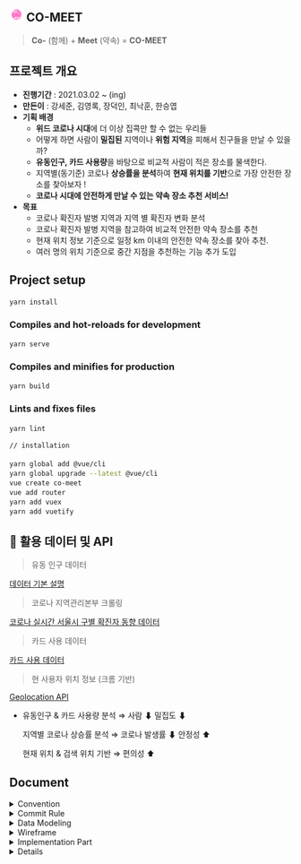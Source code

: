 

## <img src = "Document/Logo/Logo.png" width="5%"> CO-MEET


> **Co-** (함께) + **Meet** (약속) = **CO-MEET**


## 프로젝트 개요

- **진행기간** : 2021.03.02 ~ (ing)
- **만든이** : 강세준, 김영록, 장덕인, 최낙훈, 한승엽
- **기획 배경**
   - **위드 코로나 시대**에 더 이상 집콕만 할 수 없는 우리들
   - 어떻게 하면 사람이 **밀집된** 지역이나 **위험 지역**을 피해서 친구들을 만날 수 있을까?
   - **유동인구, 카드 사용량**을 바탕으로 비교적 사람이 적은 장소를 물색한다.
   - 지역별(동기준) 코로나 **상승률을 분석**하여 **현재 위치를 기반**으로 가장 안전한 장소를 찾아보자 !
   - **코로나 시대에 안전하게 만날 수 있는 약속 장소 추천 서비스!**
- **목표**
   - 코로나 확진자 발병 지역과 지역 별 확진자 변화 분석
   - 코로나 확진자 발병 지역을 참고하여 비교적 안전한 약속 장소를 추천
   - 현재 위치 정보 기준으로 일정 km 이내의 안전한 약속 장소를 찾아 추천.
   - 여러 명의 위치 기준으로 중간 지점을 추천하는 기능 추가 도입

## Project setup
```
yarn install
```

### Compiles and hot-reloads for development
```
yarn serve
```

### Compiles and minifies for production
```
yarn build
```

### Lints and fixes files
```
yarn lint
```

```bash
// installation

yarn global add @vue/cli
yarn global upgrade --latest @vue/cli
vue create co-meet
vue add router
yarn add vuex
yarn add vuetify
```


## 📄 **활용 데이터 및 API**

> 유동 인구 데이터
   
[데이터 기본 설명](https://www.bigdatahub.co.kr/product/view.do?pid=1002348)
      
>  코로나 지역관리본부 크롤링
   
[코로나 실시간 서울시 구별 확진자 동향 데이터](https://www.seoul.go.kr/coronaV/coronaStatus.do)
      
> 카드 사용 데이터
   
[카드 사용 데이터](https://dacon.io/competitions/official/235618/data/)
      
> 현 사용자 위치 정보 (크롬 기반)
   
[Geolocation API](https://www.zerocho.com/category/HTML&DOM/post/59155228a22a5d001827ea5d)

   - 유동인구 & 카드 사용량 분석 ⇒ 사람 ⬇ 밀집도 ⬇
   
     지역별 코로나 상승률 분석 ⇒ 코로나 발생률 ⬇ 안정성 ⬆

     현재 위치 & 검색 위치 기반 ⇒ 편의성 ⬆


  

## Document
<details>
    <summary> Convention </summary>
    <ul>
        <a href="Document/Convention/Python_Convention.md"><li> Python_Convention</li></a>
    </ul>
</details>
<details>
    <summary> Commit Rule</summary>
    <ul>
        <a href="Document/Commit Rule/Git Commit Rule.md"><li> Git Commit Rule</li></a>
    </ul>
</details>
<details>
    <summary> Data Modeling</summary>
    <ul>
        <a href="Document/Data Modeling/Data Modeling.md"><li> Data Modeling</li></a>
    </ul>
</details>
<details>
    <summary> Wireframe</summary>
    <ul>
        <a href="Document/Wireframe/Wireframe.md"><li> Wireframe</li></a>
    </ul>
</details>
<details>
    <summary> Implementation Part</summary>
    <ul>
        <a href="Document/Implementation part/Implmt.md"><li> Implementation Part</li></a>
    </ul>
</details>
<details>
<details>
    <summary> Architecture </summary>
    <ul>
        <a href="Document/Architecture/architecture.md"><li> Architecture</li></a>
    </ul>
</details>
<details>
    <summary> Sequence Diagram </summary>
    <ul>
![Authsequence_diagram](Document/Sequence Diagram/Authsequence_diagram.png)
        
![Main_functionsequence_diagram](Document/Sequence Diagram/Main_functionsequence_diagram.png)
    </ul>
</details>
<details>
    <summary> DB ERD </summary>
    <ul>
        <a href="Document/DB ERD/erd.md"><li> ERD </li></a>
    </ul>
</details>
<details>
    <summary> Milestone</summary>
    <ul>
![milestone_rec](Document/Milestone/milestone_rec.png)

![milestone_forward](Document/Milestone/milestone_forward.png)
    </ul>
</details>
<details>
    <summary> Page Screenshot</summary>
    <ul>
        <a href="Document/Page Screenshot/page.md"><li> Page Screenshot</li></a>
    </ul>
</details>